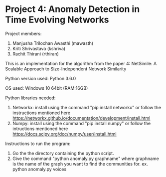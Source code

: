 # Project 4: Anomaly Detection in Time Evolving Networks
Project members:
1. Manjusha Trilochan Awasthi (mawasth)
2. Kriti Shrivastava (kshriva)
3. Rachit Thirani (rthiran)

This is an implementation for the algorithm from the paper 4: NetSimile: A Scalable Approach to Size-Independent Network Similarity

Python version used: Python 3.6.0

OS used: Windows 10 64bit (RAM:16GB)

Python libraries needed:

1. Networkx: install using the command "pip install networkx" or follow the instructions mentioned here https://networkx.github.io/documentation/development/install.html
2. Numpy: install using the command "pip install numpy" or follow the intructions mentioned here https://docs.scipy.org/doc/numpy/user/install.html

Instructions to run the program:
1. Go the the directory containing the python script.
2. Give the command "python anomaly.py graphname" where graphname is the name of the graph you want to find the communities for.
   ex. python anomaly.py voices
